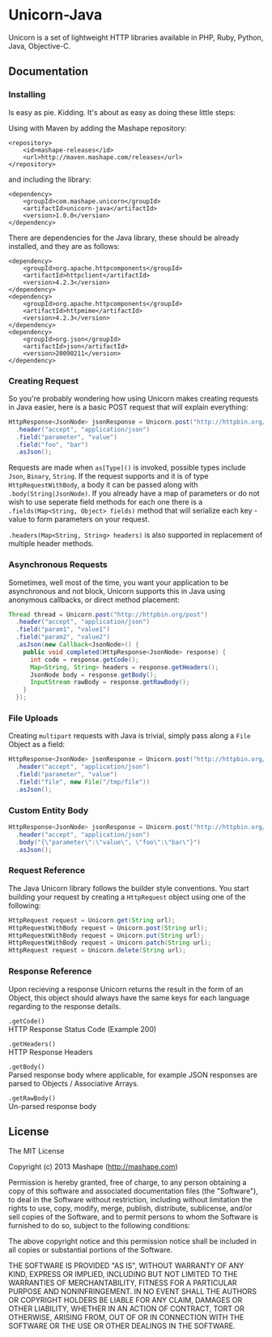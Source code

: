 Unicorn-Java
============================================

Unicorn is a set of lightweight HTTP libraries available in PHP, Ruby, Python, Java, Objective-C.

Documentation
-------------------

### Installing
Is easy as pie. Kidding. It's about as easy as doing these little steps:

Using with Maven by adding the Mashape repository:

```
<repository>
    <id>mashape-releases</id>
    <url>http://maven.mashape.com/releases</url>
</repository>
```

and including the library:

```
<dependency>
    <groupId>com.mashape.unicorn</groupId>
    <artifactId>unicorn-java</artifactId>
    <version>1.0.0</version>
</dependency>
```

There are dependencies for the Java library, these should be already installed, and they are as follows:

```
<dependency>
    <groupId>org.apache.httpcomponents</groupId>
    <artifactId>httpclient</artifactId>
    <version>4.2.3</version>
</dependency>
<dependency>
    <groupId>org.apache.httpcomponents</groupId>
    <artifactId>httpmime</artifactId>
    <version>4.2.3</version>
</dependency>
<dependency>
    <groupId>org.json</groupId>
    <artifactId>json</artifactId>
    <version>20090211</version>
</dependency>
```



### Creating Request
So you're probably wondering how using Unicorn makes creating requests in Java easier, here is a basic POST request that will explain everything:

```java
HttpResponse<JsonNode> jsonResponse = Unicorn.post("http://httpbin.org/post")
  .header("accept", "application/json")
  .field("parameter", "value")
  .field("foo", "bar")
  .asJson();
```

Requests are made when `as[Type]()` is invoked, possible types include `Json`, `Binary`, `String`. If the request supports and it is of type `HttpRequestWithBody`, a body it can be passed along with `.body(String|JsonNode)`. If you already have a map of parameters or do not wish to use seperate field methods for each one there is a `.fields(Map<String, Object> fields)` method that will serialize each key - value to form parameters on your request.

`.headers(Map<String, String> headers)` is also supported in replacement of multiple header methods.

### Asynchronous Requests
Sometimes, well most of the time, you want your application to be asynchronous and not block, Unicorn supports this in Java using anonymous callbacks, or direct method placement:

```java
Thread thread = Unicorn.post("http://httpbin.org/post")
  .header("accept", "application/json")
  .field("param1", "value1")
  .field("param2", "value2")
  .asJson(new Callback<JsonNode>() {
    public void completed(HttpResponse<JsonNode> response) {
      int code = response.getCode();
      Map<String, String> headers = response.getHeaders();
      JsonNode body = response.getBody();
      InputStream rawBody = response.getRawBody();
    }
  });
```

### File Uploads
Creating `multipart` requests with Java is trivial, simply pass along a `File` Object as a field:

```java
HttpResponse<JsonNode> jsonResponse = Unicorn.post("http://httpbin.org/post")
  .header("accept", "application/json")
  .field("parameter", "value")
  .field("file", new File("/tmp/file"))
  .asJson();
```

### Custom Entity Body

```java
HttpResponse<JsonNode> jsonResponse = Unicorn.post("http://httpbin.org/post")
  .header("accept", "application/json")
  .body("{\"parameter\":\"value\", \"foo\":\"bar\"}")
  .asJson();
```

### Request Reference

The Java Unicorn library follows the builder style conventions. You start building your request by creating a `HttpRequest` object using one of the following:

```java
HttpRequest request = Unicorn.get(String url);
HttpRequestWithBody request = Unicorn.post(String url);
HttpRequestWithBody request = Unicorn.put(String url);
HttpRequestWithBody request = Unicorn.patch(String url);
HttpRequest request = Unicorn.delete(String url);
```

### Response Reference

Upon recieving a response Unicorn returns the result in the form of an Object, this object should always have the same keys for each language regarding to the response details.

`.getCode()`  
HTTP Response Status Code (Example 200)

`.getHeaders()`  
HTTP Response Headers

`.getBody()`  
Parsed response body where applicable, for example JSON responses are parsed to Objects / Associative Arrays.

`.getRawBody()`  
Un-parsed response body



License
---------------

The MIT License

Copyright (c) 2013 Mashape (http://mashape.com)

Permission is hereby granted, free of charge, to any person obtaining
a copy of this software and associated documentation files (the
"Software"), to deal in the Software without restriction, including
without limitation the rights to use, copy, modify, merge, publish,
distribute, sublicense, and/or sell copies of the Software, and to
permit persons to whom the Software is furnished to do so, subject to
the following conditions:

The above copyright notice and this permission notice shall be
included in all copies or substantial portions of the Software.

THE SOFTWARE IS PROVIDED "AS IS", WITHOUT WARRANTY OF ANY KIND,
EXPRESS OR IMPLIED, INCLUDING BUT NOT LIMITED TO THE WARRANTIES OF
MERCHANTABILITY, FITNESS FOR A PARTICULAR PURPOSE AND
NONINFRINGEMENT. IN NO EVENT SHALL THE AUTHORS OR COPYRIGHT HOLDERS BE
LIABLE FOR ANY CLAIM, DAMAGES OR OTHER LIABILITY, WHETHER IN AN ACTION
OF CONTRACT, TORT OR OTHERWISE, ARISING FROM, OUT OF OR IN CONNECTION
WITH THE SOFTWARE OR THE USE OR OTHER DEALINGS IN THE SOFTWARE.
